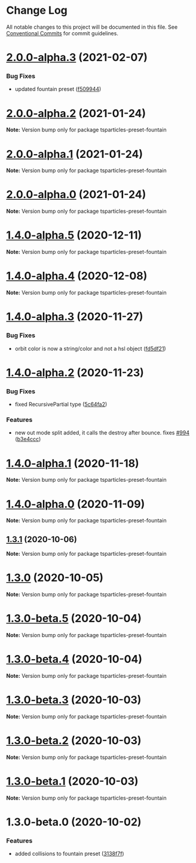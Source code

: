 # Change Log

All notable changes to this project will be documented in this file.
See [Conventional Commits](https://conventionalcommits.org) for commit guidelines.

# [2.0.0-alpha.3](https://github.com/matteobruni/tsparticles/compare/tsparticles-preset-fountain@2.0.0-alpha.2...tsparticles-preset-fountain@2.0.0-alpha.3) (2021-02-07)


### Bug Fixes

* updated fountain preset ([f509944](https://github.com/matteobruni/tsparticles/commit/f5099446c7be44c49fb593a969fc4202eb1daf97))





# [2.0.0-alpha.2](https://github.com/matteobruni/tsparticles/compare/tsparticles-preset-fountain@2.0.0-alpha.1...tsparticles-preset-fountain@2.0.0-alpha.2) (2021-01-24)

**Note:** Version bump only for package tsparticles-preset-fountain





# [2.0.0-alpha.1](https://github.com/matteobruni/tsparticles/compare/tsparticles-preset-fountain@1.4.0-alpha.5...tsparticles-preset-fountain@2.0.0-alpha.1) (2021-01-24)

**Note:** Version bump only for package tsparticles-preset-fountain





# [2.0.0-alpha.0](https://github.com/matteobruni/tsparticles/compare/tsparticles-preset-fountain@1.4.0-alpha.5...tsparticles-preset-fountain@2.0.0-alpha.0) (2021-01-24)

**Note:** Version bump only for package tsparticles-preset-fountain





# [1.4.0-alpha.5](https://github.com/matteobruni/tsparticles/compare/tsparticles-preset-fountain@1.4.0-alpha.4...tsparticles-preset-fountain@1.4.0-alpha.5) (2020-12-11)

**Note:** Version bump only for package tsparticles-preset-fountain





# [1.4.0-alpha.4](https://github.com/matteobruni/tsparticles/compare/tsparticles-preset-fountain@1.4.0-alpha.3...tsparticles-preset-fountain@1.4.0-alpha.4) (2020-12-08)

**Note:** Version bump only for package tsparticles-preset-fountain





# [1.4.0-alpha.3](https://github.com/matteobruni/tsparticles/compare/tsparticles-preset-fountain@1.4.0-alpha.2...tsparticles-preset-fountain@1.4.0-alpha.3) (2020-11-27)


### Bug Fixes

* orbit color is now a string/color and not a hsl object ([fd5df21](https://github.com/matteobruni/tsparticles/commit/fd5df21d4a2ba785a4f256f54b9c351c8b6af02e))





# [1.4.0-alpha.2](https://github.com/matteobruni/tsparticles/compare/tsparticles-preset-fountain@1.4.0-alpha.1...tsparticles-preset-fountain@1.4.0-alpha.2) (2020-11-23)


### Bug Fixes

* fixed RecursivePartial type ([5c64fa2](https://github.com/matteobruni/tsparticles/commit/5c64fa2c55a15eb87ee9cb0b6a04166627ad5d0e))


### Features

* new out mode split added, it calls the destroy after bounce. fixes [#994](https://github.com/matteobruni/tsparticles/issues/994) ([b3e4ccc](https://github.com/matteobruni/tsparticles/commit/b3e4ccc61f30d10e2d9207aade18b37d87342f60))





# [1.4.0-alpha.1](https://github.com/matteobruni/tsparticles/compare/tsparticles-preset-fountain@1.4.0-alpha.0...tsparticles-preset-fountain@1.4.0-alpha.1) (2020-11-18)

**Note:** Version bump only for package tsparticles-preset-fountain





# [1.4.0-alpha.0](https://github.com/matteobruni/tsparticles/compare/tsparticles-preset-fountain@1.3.11...tsparticles-preset-fountain@1.4.0-alpha.0) (2020-11-09)

**Note:** Version bump only for package tsparticles-preset-fountain





## [1.3.1](https://github.com/matteobruni/tsparticles/compare/tsparticles-preset-fountain@1.3.0...tsparticles-preset-fountain@1.3.1) (2020-10-06)

**Note:** Version bump only for package tsparticles-preset-fountain





# [1.3.0](https://github.com/matteobruni/tsparticles/compare/tsparticles-preset-fountain@1.3.0-beta.5...tsparticles-preset-fountain@1.3.0) (2020-10-05)

**Note:** Version bump only for package tsparticles-preset-fountain





# [1.3.0-beta.5](https://github.com/matteobruni/tsparticles/compare/tsparticles-preset-fountain@1.3.0-beta.4...tsparticles-preset-fountain@1.3.0-beta.5) (2020-10-04)

**Note:** Version bump only for package tsparticles-preset-fountain





# [1.3.0-beta.4](https://github.com/matteobruni/tsparticles/compare/tsparticles-preset-fountain@1.3.0-beta.3...tsparticles-preset-fountain@1.3.0-beta.4) (2020-10-04)

**Note:** Version bump only for package tsparticles-preset-fountain





# [1.3.0-beta.3](https://github.com/matteobruni/tsparticles/compare/tsparticles-preset-fountain@1.3.0-beta.2...tsparticles-preset-fountain@1.3.0-beta.3) (2020-10-03)

**Note:** Version bump only for package tsparticles-preset-fountain





# [1.3.0-beta.2](https://github.com/matteobruni/tsparticles/compare/tsparticles-preset-fountain@1.3.0-beta.1...tsparticles-preset-fountain@1.3.0-beta.2) (2020-10-03)

**Note:** Version bump only for package tsparticles-preset-fountain





# [1.3.0-beta.1](https://github.com/matteobruni/tsparticles/compare/tsparticles-preset-fountain@1.3.0-beta.0...tsparticles-preset-fountain@1.3.0-beta.1) (2020-10-03)

**Note:** Version bump only for package tsparticles-preset-fountain





# 1.3.0-beta.0 (2020-10-02)


### Features

* added collisions to fountain preset ([3138f7f](https://github.com/matteobruni/tsparticles/commit/3138f7f4f50fbc467f5b3447fa0b1d1d8ca60709))

